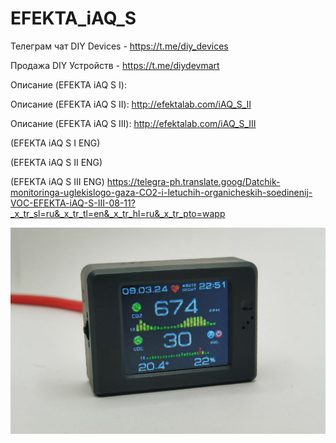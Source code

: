# EFEKTA_iAQ_S

Телеграм чат DIY Devices - https://t.me/diy_devices

Продажа DIY Устройств - https://t.me/diydevmart

Описание (EFEKTA iAQ S I):

Описание (EFEKTA iAQ S II): http://efektalab.com/iAQ_S_II

Описание (EFEKTA iAQ S III): http://efektalab.com/iAQ_S_III

(EFEKTA iAQ S I ENG) 

(EFEKTA iAQ S II ENG) 

(EFEKTA iAQ S III ENG) https://telegra-ph.translate.goog/Datchik-monitoringa-uglekislogo-gaza-CO2-i-letuchih-organicheskih-soedinenij-VOC-EFEKTA-iAQ-S-III-08-11?_x_tr_sl=ru&_x_tr_tl=en&_x_tr_hl=ru&_x_tr_pto=wapp

![EFEKTA iAQ S III](https://raw.githubusercontent.com/smartboxchannel/EFEKTA_iAQ_S_I_II_III/main/Images/6385dd77b70b642bd38d1.png) 
